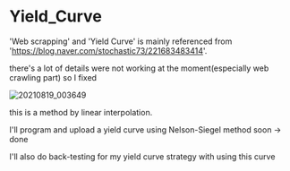 # Yield_Curve

'Web scrapping' and 'Yield Curve' is mainly referenced from 'https://blog.naver.com/stochastic73/221683483414'.

there's a lot of details were not working at the moment(especially web crawling part) so I fixed

![20210819_003649](https://user-images.githubusercontent.com/79264256/129930725-8d0cea58-5b3e-4288-be64-55af5bd8b953.png)

this is a method by linear interpolation.

I'll program and upload a yield curve using Nelson-Siegel method soon -> done

I'll also do back-testing for my yield curve strategy with using this curve
